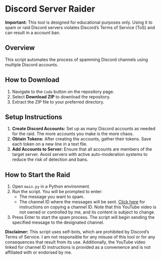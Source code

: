 # Discord Server Raider

**Important:** This tool is designed for educational purposes only. Using it to spam or raid Discord servers violates Discord’s Terms of Service (ToS) and can result in a account ban.

## Overview

This script automates the process of spamming Discord channels using multiple Discord accounts.

## How to Download

1. Navigate to the `Code` button on the repository page.
2. Select **Download ZIP** to download the repository.
3. Extract the ZIP file to your preferred directory.

## Setup Instructions

1. **Create Discord Accounts:** Set up as many Discord accounts as needed for the raid. The more accounts you make is the more chaos.
2. **Obtain Tokens:** After creating the accounts, gather their tokens. Save each token on a new line in a text file.
3. **Add Accounts to Server:** Ensure that all accounts are members of the target server. Avoid servers with active auto-moderation systems to reduce the risk of detection and bans.

## How to Start the Raid

1. Open `main.py` in a Python environment.
2. Run the script. You will be prompted to enter:
   - The message you want to spam.
   - The channel ID where the messages will be sent. [Click here](https://www.youtube.com/watch?v=NLWtSHWKbAI) for instructions on copying a channel ID. Note that this YouTube video is not owned or controlled by me, and its content is subject to change.
3. Press Enter to start the spam process. The script will begin sending the specified message to the designated channel.

**Disclaimer:** This script uses self-bots, which are prohibited by Discord’s Terms of Service. I am not responsible for any misuse of this tool or for any consequences that result from its use. Additionally, the YouTube video linked for channel ID instructions is provided as a convenience and is not affiliated with or endorsed by me.
